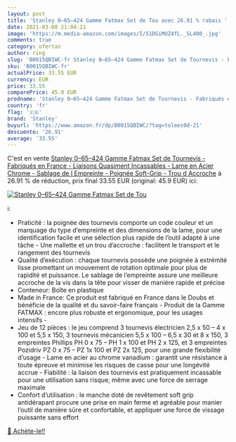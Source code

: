 ```yaml
---
layout: post
title: 'Stanley 0–65–424 Gamme Fatmax Set de Tou avec 26.91 % rabais '
date: 2021-03-08 21:04:21
image: 'https://m.media-amazon.com/images/I/51DGiMUZ4fL._SL400_.jpg'
comments: true
category: ofertas
author: ring
slug: 'B0015QBIWC-fr Stanley 0–65–424 Gamme Fatmax Set de Tournevis - Fabriqués...'
sku: 'B0015QBIWC-fr'
actualPrice: 33.55 EUR
currency: EUR
price: 33.55
comparePrice: 45.9 EUR
prodname: 'Stanley 0–65–424 Gamme Fatmax Set de Tournevis - Fabriqués en France - Liaisons Quasiment Incassables - Lame en Acier Chrome - Sablage de l Empreinte - Poignée Soft-Grip - Trou d Accroche'
country: 'fr'
flag: '🇫🇷'
brand: 'Stanley'
buyurl: 'https://www.amazon.fr/dp/B0015QBIWC/?tag=tolees0d-21'
descuento: '26.91'
average: '33.55'
---
```


C'est en vente [Stanley 0–65–424 Gamme Fatmax Set de Tournevis - Fabriqués en France - Liaisons Quasiment Incassables - Lame en Acier Chrome - Sablage de l Empreinte - Poignée Soft-Grip - Trou d Accroche](https://www.amazon.fr/dp/B0015QBIWC/?tag=tolees0d-21)  à  26.91 % de réduction, prix final  33.55 EUR (original: 45.9 EUR) ici:

[![Stanley 0–65–424 Gamme Fatmax Set de Tou](https://m.media-amazon.com/images/I/51DGiMUZ4fL._SL400_.jpg)](https://www.amazon.fr/dp/B0015QBIWC/?tag=tolees0d-21)

ℹ️:

- Praticité : la poignée des tournevis comporte un code couleur et un marquage du type d’empreinte et des dimensions de la lame, pour une identification facile et une sélection plus rapide de l’outil adapté à une tâche - Une mallette et un trou d’accroche : facilitent le transport et le rangement des tournevis
- Qualité d’exécution : chaque tournevis possède une poignée à extrémité lisse promettant un mouvement de rotation optimale pour plus de rapidité et puissance. Le sablage de l’empreinte assure une meilleure accroche de la vis dans la tête pour visser de manière rapide et précise
- Conteneur: Boîte en plastique
- Made in France: Ce produit est fabriqué en France dans le Doubs et bénéficie de la qualité et du savoir-faire français - Produit de la Gamme FATMAX : encore plus robuste et ergonomique, pour les usages intensifs -
- Jeu de 12 pièces : le jeu comprend 3 tournevis électricien 2,5 x 50 – 4 x 100 et 5,5 x 150, 3 tournevis mécanicien 5,5 x 100 – 6,5 x 30 et 8 x 150, 3 empreintes Phillips PH 0 x 75 – PH 1 x 100 et PH 2 x 125, et 3 empreintes Pozidriv PZ 0 x 75 – PZ 1x 100 et PZ 2x 125, pour une grande flexibilité d’usage - Lame en acier au chrome vanadium : garantit une résistance à toute épreuve et minimise les risques de casse pour une longévité accrue - Fiabilité : la liaison des tournevis est pratiquement incassable pour une utilisation sans risque, même avec une force de serrage maximale
- Confort d’utilisation : le manche doté de revêtement soft grip antidérapant procure une prise en main ferme et agréable pour manier l’outil de manière sûre et confortable, et appliquer une force de vissage puissante sans effort

[🛒 Achète-le!!](https://www.amazon.fr/dp/B0015QBIWC/?tag=tolees0d-21)
